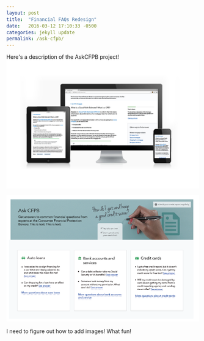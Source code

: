 ```yaml
---
layout: post
title:  "Financial FAQs Redesign"
date:   2016-03-12 17:10:33 -0500
categories: jekyll update
permalink: /ask-cfpb/
---
```

Here's a description of the AskCFPB project! 
![AskCFPB Responsive Design](/img/ask/ask-question-page.jpg)

![Screenshot of AskCFPB](/img/ask/AskCFPB-screenshot.png)

<!--more-->

I need to figure out how to add images! What fun!